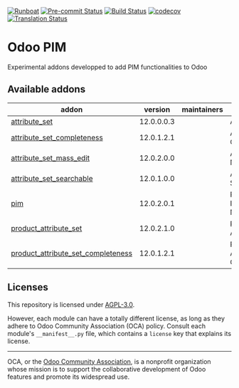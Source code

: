 
[![Runboat](https://img.shields.io/badge/runboat-Try%20me-875A7B.png)](https://runboat.odoo-community.org/builds?repo=OCA/odoo-pim&target_branch=12.0)
[![Pre-commit Status](https://github.com/OCA/odoo-pim/actions/workflows/pre-commit.yml/badge.svg?branch=12.0)](https://github.com/OCA/odoo-pim/actions/workflows/pre-commit.yml?query=branch%3A12.0)
[![Build Status](https://github.com/OCA/odoo-pim/actions/workflows/test.yml/badge.svg?branch=12.0)](https://github.com/OCA/odoo-pim/actions/workflows/test.yml?query=branch%3A12.0)
[![codecov](https://codecov.io/gh/OCA/odoo-pim/branch/12.0/graph/badge.svg)](https://codecov.io/gh/OCA/odoo-pim)
[![Translation Status](https://translation.odoo-community.org/widgets/odoo-pim-12-0/-/svg-badge.svg)](https://translation.odoo-community.org/engage/odoo-pim-12-0/?utm_source=widget)

<!-- /!\ do not modify above this line -->

# Odoo PIM

Experimental addons developped to add PIM functionalities to Odoo

<!-- /!\ do not modify below this line -->

<!-- prettier-ignore-start -->

[//]: # (addons)

Available addons
----------------
addon | version | maintainers | summary
--- | --- | --- | ---
[attribute_set](attribute_set/) | 12.0.0.0.3 |  | Attribute Set
[attribute_set_completeness](attribute_set_completeness/) | 12.0.1.2.1 |  | Attribute Set Completeness
[attribute_set_mass_edit](attribute_set_mass_edit/) | 12.0.2.0.0 |  | Attribute Set Mass Edit
[attribute_set_searchable](attribute_set_searchable/) | 12.0.1.0.0 |  | Attribute Set Searchable
[pim](pim/) | 12.0.2.0.1 |  | Product Information Management
[product_attribute_set](product_attribute_set/) | 12.0.2.1.0 |  | Product Attribute Set
[product_attribute_set_completeness](product_attribute_set_completeness/) | 12.0.1.2.1 |  | Product Attribute Set Completeness

[//]: # (end addons)

<!-- prettier-ignore-end -->

## Licenses

This repository is licensed under [AGPL-3.0](LICENSE).

However, each module can have a totally different license, as long as they adhere to Odoo Community Association (OCA)
policy. Consult each module's `__manifest__.py` file, which contains a `license` key
that explains its license.

----
OCA, or the [Odoo Community Association](http://odoo-community.org/), is a nonprofit
organization whose mission is to support the collaborative development of Odoo features
and promote its widespread use.
